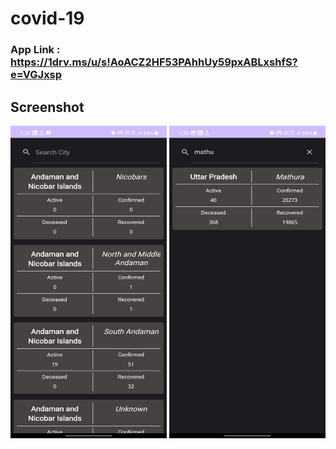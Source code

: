 # covid-19
### App Link : https://1drv.ms/u/s!AoACZ2HF53PAhhUy59pxABLxshfS?e=VGJxsp

## Screenshot
<p align="center">
  <img src="https://github.com/Yash-946/covid-19/blob/36e95351aa5115f890f5673082b10d01c66bcea9/image/WhatsApp%20Image%202023-08-12%20at%201.30.23%20PM.jpeg" width="250" height="500" />
  <img src="https://github.com/Yash-946/covid-19/blob/36e95351aa5115f890f5673082b10d01c66bcea9/image/WhatsApp%20Image%202023-08-12%20at%201.30.22%20PM.jpeg" width="250" height="500" />
  </p>
